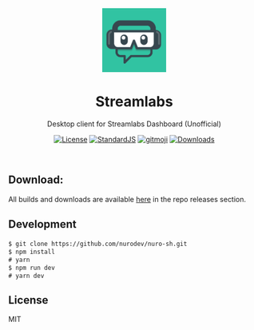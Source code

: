 <div align="center">
  
<a href="https://github.com/meadowcottage/streamlabs/releases">
  <img alt="Streamlabs" width="128px" src="https://github.com/meadowcottage/streamlabs/blob/master/build/streamlabs-icon.png?raw=true" />
</a>

<h1> Streamlabs </h1>
<p> Desktop client for Streamlabs Dashboard (Unofficial) </p>

[![License](https://img.shields.io/badge/license-mit-blue.svg?longCache=true&style=for-the-badge)](http://www.gnu.org/licenses/) [![StandardJS](https://img.shields.io/badge/code--style-standard-f4df48.svg?longCache=true&style=for-the-badge)](https://standardjs.com/) [![gitmoji](https://img.shields.io/badge/gitmoji-%20%F0%9F%98%9C%20%F0%9F%98%8D-FFDD67.svg?longCache=true&style=for-the-badge)](https://gitmoji.carloscuesta.me/) [![Downloads](https://img.shields.io/github/downloads/meadowcottage/streamlabs/total.svg?longCache=true&style=for-the-badge)](https://github.com/meadowcottage/streamlabs/releases)

<br />

</div>

## Download:
All builds and downloads are available [here](https://github.com/nurodev/streamlabs/releases) in the repo releases section.

## Development

```
$ git clone https://github.com/nurodev/nuro-sh.git
$ npm install 
# yarn
$ npm run dev 
# yarn dev
```

## License

MIT
